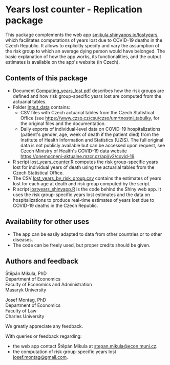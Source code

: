 # Years lost counter - Replication package

This package complements the web app [smikula.shinyapps.io/lostyears](https://smikula.shinyapps.io/lostyears/), 
which facilitates computations of years lost due to COVID-19 deaths in the Czech Republic. It allows to explicitly specify and vary the
assumption of the risk group to which an average dying person would have belonged. The basic explanation of
how the app works, its functionalities, and the output estimates is available on the app's website (in Czech).

## Contents of this package

* Document [Computing_years_lost.pdf](https://github.com/JosefMontag/years_lost_counter/blob/main/Computing_years_lost.pdf)
describes how the risk groups are defined and how risk group-specific years lost are computed from the actuarial tables.
* Folder [Input_data](https://github.com/JosefMontag/years_lost_counter/tree/main/Input_data) contains:
    * CSV files with Czech actuarial tables from the Czech Statistical Office (see https://www.czso.cz/csu/czso/umrtnostni_tabulky, 
    for the original files and the documentation.
    * Daily exports of individual-level data on COVID-19 hospitalizations (patient's gender, age, week of death if the patient died)
    from the Institute of Health Information and Statistics (ÚZIS). The full original data is not publicly available but can be 
    accessed upon request, see Czech Ministry of Health's COVID-19 data website https://onemocneni-aktualne.mzcr.cz/api/v2/covid-19.
* R script [lost_years_counter.R](https://github.com/JosefMontag/years_lost_counter/blob/main/lost_years_counter.R) computes
the risk group-specific years lost for individual years of death using the actuarial tables from the Czech Statistical Office.
* The CSV [lost_years_by_risk_group.csv](https://github.com/JosefMontag/years_lost_counter/blob/main/lost_years_by_risk_group.csv)
contains the estimates of years lost for each age at death and risk group computed by the script.
* R script [lostyears_shinyapp.R](https://github.com/JosefMontag/years_lost_counter/blob/main/lostyears_shinyapp.R) is the code behind 
the Shiny web app. It uses the risk group-specific years lost estimates and the data on hospitalizations to produce real-time estimates
of years lost due to COVID-19 deaths in the Czech Republic.

## Availability for other uses

* The app can be easily adapted to data from other countries or to other diseases.
* The code can be freely used, but proper credits should be given.

## Authors and feedback

Štěpán Mikula, PhD  
Department of Economics  
Faculty of Economics and Administration  
Masaryk University

Josef Montag, PhD  
Department of Economics  
Faculty of Law  
Charles University

We greatly appreciate any feedback. 

With queries or feedback regarding:

* the web app contact Štěpán Mikula at stepan.mikula@econ.muni.cz.
* the computation of risk group-specific years lost josef.montag@gmail.com.


